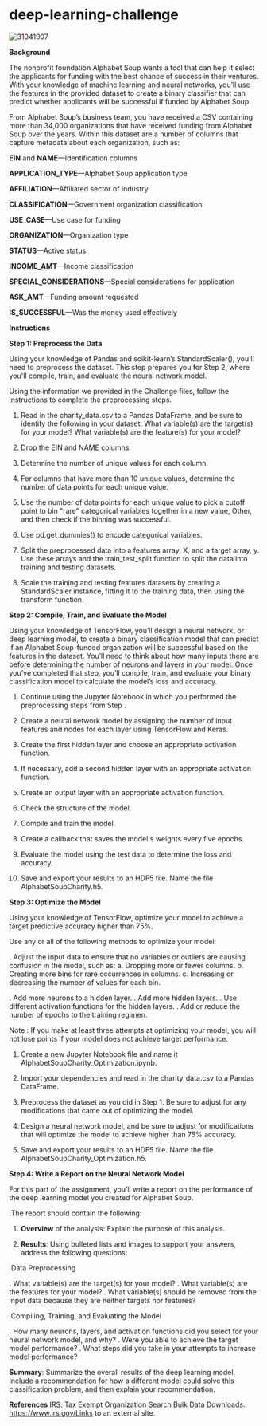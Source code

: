 # deep-learning-challenge

![31041907](https://user-images.githubusercontent.com/111711194/215593465-a4d5a8ec-7e71-46be-9672-8ea6f70381ab.jpg)




**Background**



The nonprofit foundation Alphabet Soup wants a tool that can help it select the applicants for funding with the best chance of success in their ventures. With your knowledge of machine learning and neural networks, you’ll use the features in the provided dataset to create a binary classifier that can predict whether applicants will be successful if funded by Alphabet Soup.

From Alphabet Soup’s business team, you have received a CSV containing more than 34,000 organizations that have received funding from Alphabet Soup over the years. Within this dataset are a number of columns that capture metadata about each organization, such as:


**EIN** and **NAME**—Identification columns

**APPLICATION_TYPE**—Alphabet Soup application type

**AFFILIATION**—Affiliated sector of industry

**CLASSIFICATION**—Government organization classification

**USE_CASE**—Use case for funding

**ORGANIZATION**—Organization type

**STATUS**—Active status

**INCOME_AMT**—Income classification

**SPECIAL_CONSIDERATIONS**—Special considerations for application

**ASK_AMT**—Funding amount requested

**IS_SUCCESSFUL**—Was the money used effectively


**Instructions**

__Step 1: Preprocess the Data__


Using your knowledge of Pandas and scikit-learn’s StandardScaler(), you’ll need to preprocess the dataset. This step prepares you for Step 2, where you'll compile, train, and evaluate the neural network model.

Using the information we provided in the Challenge files, follow the instructions to complete the preprocessing steps.

1. Read in the charity_data.csv to a Pandas DataFrame, and be sure to identify the following in your dataset:
What variable(s) are the target(s) for your model?
What variable(s) are the feature(s) for your model?
2. Drop the EIN and NAME columns.

3. Determine the number of unique values for each column.

4. For columns that have more than 10 unique values, determine the number of data points for each unique value.

5. Use the number of data points for each unique value to pick a cutoff point to bin "rare" categorical variables together in a new value, Other, and then check if the binning was successful.

6. Use pd.get_dummies() to encode categorical variables.

7. Split the preprocessed data into a features array, X, and a target array, y. Use these arrays and the train_test_split function to split the data into training and testing datasets.

8. Scale the training and testing features datasets by creating a StandardScaler instance, fitting it to the training data, then using the transform function.


__Step 2: Compile, Train, and Evaluate the Model__


Using your knowledge of TensorFlow, you’ll design a neural network, or deep learning model, to create a binary classification model that can predict if an Alphabet Soup-funded organization will be successful based on the features in the dataset. You’ll need to think about how many inputs there are before determining the number of neurons and layers in your model. Once you’ve completed that step, you’ll compile, train, and evaluate your binary classification model to calculate the model’s loss and accuracy.

  1. Continue using the Jupyter Notebook in which you performed the preprocessing steps from Step .

  2.  Create a neural network model by assigning the number of input features and nodes for each layer using TensorFlow and Keras.

  3.  Create the first hidden layer and choose an appropriate activation function.

  4.  If necessary, add a second hidden layer with an appropriate activation function.

  5.  Create an output layer with an appropriate activation function.

  6.  Check the structure of the model.

  7.  Compile and train the model.

  8.  Create a callback that saves the model's weights every five epochs.

  9.  Evaluate the model using the test data to determine the loss and accuracy.

  10. Save and export your results to an HDF5 file. Name the file AlphabetSoupCharity.h5.

__Step 3: Optimize the Model__

Using your knowledge of TensorFlow, optimize your model to achieve a target predictive accuracy higher than 75%.

Use any or all of the following methods to optimize your model:

.  Adjust the input data to ensure that no variables or outliers are causing confusion in the model, such as:
       a. Dropping more or fewer columns.
       b. Creating more bins for rare occurrences in columns.
       c. Increasing or decreasing the number of values for each bin.
   
.  Add more neurons to a hidden layer.
.  Add more hidden layers.
.  Use different activation functions for the hidden layers.
.  Add or reduce the number of epochs to the training regimen.   


Note : If you make at least three attempts at optimizing your model, you will not lose points if your model does not achieve target performance.

  1. Create a new Jupyter Notebook file and name it AlphabetSoupCharity_Optimization.ipynb.

  2. Import your dependencies and read in the charity_data.csv to a Pandas DataFrame.

  3. Preprocess the dataset as you did in Step 1. Be sure to adjust for any modifications that came out of optimizing the model.

  4. Design a neural network model, and be sure to adjust for modifications that will optimize the model to achieve higher than 75% accuracy.

  5. Save and export your results to an HDF5 file. Name the file AlphabetSoupCharity_Optimization.h5.


__Step 4: Write a Report on the Neural Network Model__

For this part of the assignment, you’ll write a report on the performance of the deep learning model you created for Alphabet Soup.

.The report should contain the following:

  1. **Overview** of the analysis: Explain the purpose of this analysis.

  2. **Results**: Using bulleted lists and images to support your answers, address the following questions:

.Data Preprocessing

  . What variable(s) are the target(s) for your model?
  . What variable(s) are the features for your model?
  . What variable(s) should be removed from the input data because they are neither targets nor features?


.Compiling, Training, and Evaluating the Model

   . How many neurons, layers, and activation functions did you select for your neural network model, and why?
   . Were you able to achieve the target model performance?
   . What steps did you take in your attempts to increase model performance?


**Summary**: Summarize the overall results of the deep learning model. Include a recommendation for how a different model could solve this classification problem, and then explain your recommendation.


**References**
IRS. Tax Exempt Organization Search Bulk Data Downloads. https://www.irs.gov/Links to an external site.


